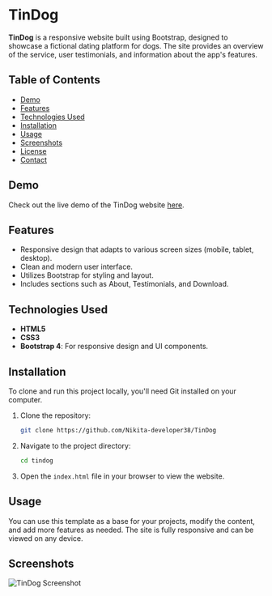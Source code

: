 # TinDog

**TinDog** is a responsive website built using Bootstrap, designed to showcase a fictional dating platform for dogs. The site provides an overview of the service, user testimonials, and information about the app's features.

## Table of Contents

- [Demo](#demo)
- [Features](#features)
- [Technologies Used](#technologies-used)
- [Installation](#installation)
- [Usage](#usage)
- [Screenshots](#screenshots)
- [License](#license)
- [Contact](#contact)

## Demo

Check out the live demo of the TinDog website [here](#).

## Features

- Responsive design that adapts to various screen sizes (mobile, tablet, desktop).
- Clean and modern user interface.
- Utilizes Bootstrap for styling and layout.
- Includes sections such as About, Testimonials, and Download.

## Technologies Used

- **HTML5**
- **CSS3**
- **Bootstrap 4**: For responsive design and UI components.

## Installation

To clone and run this project locally, you'll need Git installed on your computer.

1. Clone the repository:
    ```bash
    git clone https://github.com/Nikita-developer38/TinDog
    ```

2. Navigate to the project directory:
    ```bash
    cd tindog
    ```

3. Open the `index.html` file in your browser to view the website.

## Usage

You can use this template as a base for your projects, modify the content, and add more features as needed. The site is fully responsive and can be viewed on any device.

## Screenshots



![TinDog Screenshot](#) 
